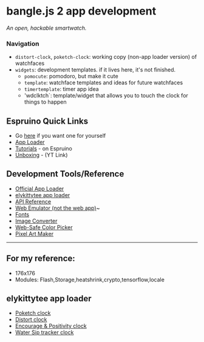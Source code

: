 # bangle.js 2 app development

_An open, hackable smartwatch._

### Navigation
- `distort-clock`, `poketch-clock`: working copy (non-app loader version) of watchfaces
- `widgets`: development templates. if it lives here, it's not finished.
  - `pomocute`: pomodoro, but make it cute
  - `template`: watchface templates and ideas for future watchfaces
  - `timertemplate`: timer app idea
  - 'wdclktch`: template/widget that allows you to touch the clock for things to happen


## Espruino Quick Links

- Go [here](https://shop.espruino.com/banglejs2) if you want one for yourself
- [App Loader](https://banglejs.com/apps)
- [Tutorials](https://www.espruino.com/Bangle.js2#tutorials) - on Espruino
- [Unboxing](https://www.youtube.com/watch?v=EfwjPPZNKJc) - (YT Link)

## Development Tools/Reference
- [Official App Loader](https://banglejs.com/apps/)
- [elykittytee app loader](https://github.com/elykittytee/BangleApps)
- [API Reference](https://www.espruino.com/Reference#software)
- [Web Emulator (not the web app)](https://www.espruino.com/ide/?emulator)~
- [Fonts](https://www.espruino.com/Fonts)
- [Image Converter](https://www.espruino.com/Image+Converter)
- [Web-Safe Color Picker](https://www.w3schools.com/colors/colors_picker.asp)
- [Pixel Art Maker](http://pixelartmaker.com/)

---
## For my reference:
- 176x176
- Modules: Flash,Storage,heatshrink,crypto,tensorflow,locale

## elykittytee app loader
- [Poketch clock](https://github.com/elykittytee/BangleApps/tree/master/apps/pokeclk)
- [Distort clock](https://github.com/elykittytee/BangleApps/tree/master/apps/distortclk)
- [Encourage & Positivity clock](https://github.com/elykittytee/BangleApps/tree/master/apps/encourageclk)
- [Water Sip tracker clock](https://github.com/elykittytee/BangleApps/tree/master/apps/siptrackerclk)
